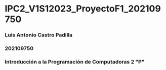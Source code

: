 # IPC2_V1S12023_ProyectoF1_202109750

### Luis Antonio Castro Padilla
### 202109750
### Introducción a la Programación de Computadoras 2 "P"
